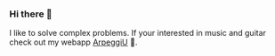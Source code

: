 ### Hi there 👋

I like to solve complex problems. If your interested in music and guitar check out my webapp [ArpeggiU](https://arpeggiu.com) 🎸.
